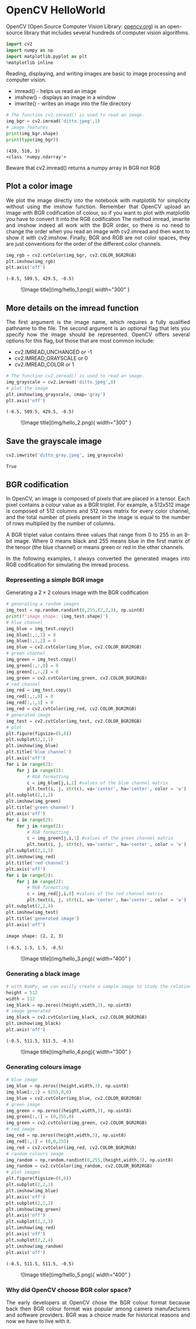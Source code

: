 # OpenCV HelloWorld 
OpenCV (Open Source Computer Vision Library: [opencv.org](http://opencv.org)) is an open-source library that includes several hundreds of computer vision algorithms.


```python
import cv2
import numpy as np 
import matplotlib.pyplot as plt 
%matplotlib inline
```

Reading, displaying, and writing images are basic to image processing and computer vision.

* imread() - helps us read an image
* imshow() - displays an image in a window
* imwrite() - writes an image into the file directory


```python
# The function cv2.imread() is used to read an image.
img_bgr = cv2.imread('ditto.jpeg',1)
# image features
print(img_bgr.shape)
print(type(img_bgr))
```

    (430, 510, 3)
    <class 'numpy.ndarray'>


Beware that cv2.imread() returns a numpy array in BGR not RGB

## Plot a color image 
<p align="justify">
We plot the image directly into the notebook with matplotlib for simplicity without using the imshow function. Remember that OpenCV upload an image with BGR codification of colour, so if you want to plot with matplotlib you have to convert it into the RGB codification The method imread, imwrite and imshow indeed all work with the BGR order, so there is no need to change the order when you read an image with cv2.imread and then want to show it with cv2.imshow. Finally, BGR and RGB are not color spaces, they are just conventions for the order of the different color channels.
</p>

```python
img_rgb = cv2.cvtColor(img_bgr, cv2.COLOR_BGR2RGB)
plt.imshow(img_rgb)
plt.axis('off')
```




    (-0.5, 509.5, 429.5, -0.5)


<figure markdown>
  ![Image title](img/hello_1.png){ width="300" }
  <figcaption></figcaption>
</figure>
    


## More details on the imread function 
<p align="justify">
The first argument is the image name, which requires a fully qualified pathname to the file.
The second argument is an optional flag that lets you specify how the image should be represented. OpenCV offers several options for this flag, but those that are most common include:
</p>

* cv2.IMREAD_UNCHANGED  or -1
* cv2.IMREAD_GRAYSCALE  or 0
* cv2.IMREAD_COLOR  or 1


```python
# The function cv2.imread() is used to read an image.
img_grayscale = cv2.imread('ditto.jpeg',0)
# plot the image 
plt.imshow(img_grayscale, cmap='gray')
plt.axis('off')
```




    (-0.5, 509.5, 429.5, -0.5)




    
<figure markdown>
  ![Image title](img/hello_2.png){ width="300" }
  <figcaption></figcaption>
</figure>
    


## Save the grayscale image


```python
cv2.imwrite('ditto_gray.jpeg', img_grayscale)
```




    True



## BGR codification
<p align="justify">
In OpenCV, an image is composed of pixels that are placed in a tensor. Each pixel contains a colour value as a BGR triplet. For example, a 512x512 image is composed of 512 columns and 512 rows matrix for every color channel, and the total number of pixels present in the image is equal to the number of rows multiplied by the number of columns.
</p>
<p align="justify">
A BGR triplet value contains three values that range from 0 to 255 in an 8-bit image. Where 0 means black and 255 means blue in the first matrix of the tensor (the blue channel) or means green or red in the other channels. 
</p>
<p align="justify">
In the following examples, I always converted the generated images into RGB codification for simulating the imread process.
</p>


### Representing a simple BGR image
Generating a $2\times2$ colours image with the BGR codification 


```python
# generating a random images 
img_test = np.random.randint(0,255,(2,2,3), np.uint8)
print(f'image shape: {img_test.shape}')
# blue channel
img_blue = img_test.copy()
img_blue[:,:,1] = 0
img_blue[:,:,2] = 0
img_blue = cv2.cvtColor(img_blue, cv2.COLOR_BGR2RGB)
# green channel
img_green = img_test.copy()
img_green[:,:,0] = 0
img_green[:,:,2] = 0
img_green = cv2.cvtColor(img_green, cv2.COLOR_BGR2RGB)
# red channel 
img_red = img_test.copy()
img_red[:,:,0] = 0
img_red[:,:,1] = 0
img_red = cv2.cvtColor(img_red, cv2.COLOR_BGR2RGB)
# generated image 
img_test = cv2.cvtColor(img_test, cv2.COLOR_BGR2RGB)
# plot 
plt.figure(figsize=(6,6))
plt.subplot(2,2,1)
plt.imshow(img_blue)
plt.title('blue channel')
plt.axis('off')
for i in range(2):
    for j in range(2):
        # RGB formatting
        c = img_blue[j,i,2] #values of the blue channel matrix 
        plt.text(i, j, str(c), va='center', ha='center', color = 'w')
plt.subplot(2,2,2)
plt.imshow(img_green)
plt.title('green channel')
plt.axis('off')
for i in range(2):
    for j in range(2):
        # RGB formatting
        c = img_green[j,i,1] #values of the green channel matrix 
        plt.text(i, j, str(c), va='center', ha='center', color = 'w')
plt.subplot(2,2,3)
plt.imshow(img_red)
plt.title('red channel')
plt.axis('off')
for i in range(2):
    for j in range(2):
        # RGB formatting
        c = img_red[j,i,0] #values of the red channel matrix 
        plt.text(i, j, str(c), va='center', ha='center', color = 'w')
plt.subplot(2,2,4)
plt.imshow(img_test)
plt.title('generated image')
plt.axis('off')
```

    image shape: (2, 2, 3)

    (-0.5, 1.5, 1.5, -0.5)




<figure markdown>
  ![Image title](img/hello_3.png){ width="400" }
  <figcaption></figcaption>
</figure>
    


### Generating a black image 


```python
# with NumPy, we can easily create a sample image to study the relation of the BGR codification 
height = 512
width = 512
img_black = np.zeros((height,width,3), np.uint8)
# image generated
img_black = cv2.cvtColor(img_black, cv2.COLOR_BGR2RGB)
plt.imshow(img_black)
plt.axis('off')
```




    (-0.5, 511.5, 511.5, -0.5)




    
<figure markdown>
  ![Image title](img/hello_4.png){ width="300" }
  <figcaption></figcaption>
</figure>
    


### Generating colours image 


```python
# blue image
img_blue = np.zeros((height,width,3), np.uint8)
img_blue[:,:] = (255,0,0)
img_blue = cv2.cvtColor(img_blue, cv2.COLOR_BGR2RGB)
# green image 
img_green = np.zeros((height,width,3), np.uint8)
img_green[:,:] = (0,255,0)
img_green = cv2.cvtColor(img_green, cv2.COLOR_BGR2RGB)
# red image 
img_red = np.zeros((height,width,3), np.uint8)
img_red[:,:] = (0,0,255)
img_red = cv2.cvtColor(img_red, cv2.COLOR_BGR2RGB)
# random colours image
img_random = np.random.randint(0,255,(height,width,3), np.uint8)
img_random = cv2.cvtColor(img_random, cv2.COLOR_BGR2RGB)
# plot images 
plt.figure(figsize=(6,6))
plt.subplot(2,2,1)
plt.imshow(img_blue)
plt.axis('off')
plt.subplot(2,2,2)
plt.imshow(img_green)
plt.axis('off')
plt.subplot(2,2,3)
plt.imshow(img_red)
plt.axis('off')
plt.subplot(2,2,4)
plt.imshow(img_random)
plt.axis('off')
```




    (-0.5, 511.5, 511.5, -0.5)




<figure markdown>
  ![Image title](img/hello_5.png){ width="400" }
  <figcaption></figcaption>
</figure>
    


### Why did OpenCV choose BGR color space?
<p align="justify">
The early developers at OpenCV chose the BGR colour format because back then BGR colour format was popular among camera manufacturers and software providers. BGR was a choice made for historical reasons and now we have to live with it.
</p>